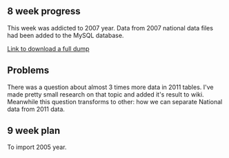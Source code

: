 ## 8 week progress

This week was addicted to 2007 year. Data from 2007 national data files had been added
to the MySQL database.

[Link to download a full dump](https://www.dropbox.com/s/2923219lwvllkep/dump.sql.zip?dl=0)

## Problems

There was a question about almost 3 times more data in 2011 tables.
I've made pretty small research on that topic and added it's result to wiki.
Meanwhile this question transforms to other: how we can separate National data
from 2011 data.

## 9 week plan

To import 2005 year.
